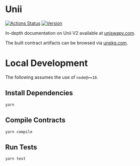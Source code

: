 # Unii

[![Actions Status](https://github.com/Uniswap/unii-core/workflows/CI/badge.svg)](https://github.com/Uniswap/unii-core/actions)
[![Version](https://img.shields.io/npm/v/@unii-core)](https://www.npmjs.com/package/@unii-core)

In-depth documentation on Unii V2 available at [uniswapv.com](https://uniswapv.com/docs).

The built contract artifacts can be browsed via [unpkg.com](https://unpkg.com/browse/@unii-core@latest/).

# Local Development

The following assumes the use of `node@>=10`.

## Install Dependencies

`yarn`

## Compile Contracts

`yarn compile`

## Run Tests

`yarn test`
